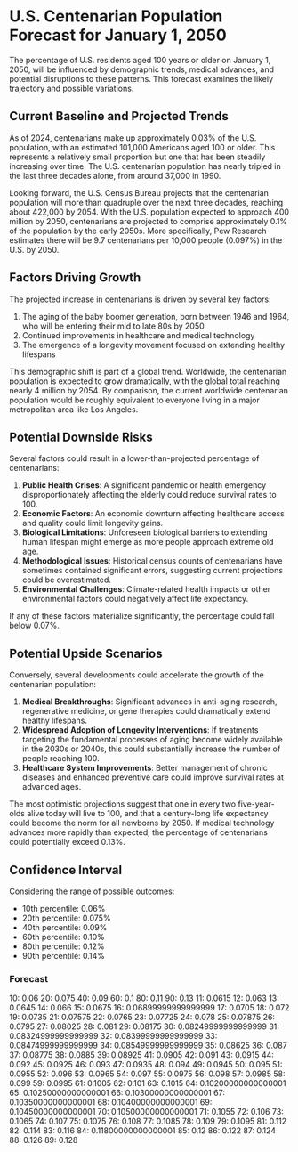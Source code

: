 # U.S. Centenarian Population Forecast for January 1, 2050

The percentage of U.S. residents aged 100 years or older on January 1, 2050, will be influenced by demographic trends, medical advances, and potential disruptions to these patterns. This forecast examines the likely trajectory and possible variations.

## Current Baseline and Projected Trends

As of 2024, centenarians make up approximately 0.03% of the U.S. population, with an estimated 101,000 Americans aged 100 or older. This represents a relatively small proportion but one that has been steadily increasing over time. The U.S. centenarian population has nearly tripled in the last three decades alone, from around 37,000 in 1990.

Looking forward, the U.S. Census Bureau projects that the centenarian population will more than quadruple over the next three decades, reaching about 422,000 by 2054. With the U.S. population expected to approach 400 million by 2050, centenarians are projected to comprise approximately 0.1% of the population by the early 2050s. More specifically, Pew Research estimates there will be 9.7 centenarians per 10,000 people (0.097%) in the U.S. by 2050.

## Factors Driving Growth

The projected increase in centenarians is driven by several key factors:

1. The aging of the baby boomer generation, born between 1946 and 1964, who will be entering their mid to late 80s by 2050
2. Continued improvements in healthcare and medical technology
3. The emergence of a longevity movement focused on extending healthy lifespans

This demographic shift is part of a global trend. Worldwide, the centenarian population is expected to grow dramatically, with the global total reaching nearly 4 million by 2054. By comparison, the current worldwide centenarian population would be roughly equivalent to everyone living in a major metropolitan area like Los Angeles.

## Potential Downside Risks

Several factors could result in a lower-than-projected percentage of centenarians:

1. **Public Health Crises**: A significant pandemic or health emergency disproportionately affecting the elderly could reduce survival rates to 100.
2. **Economic Factors**: An economic downturn affecting healthcare access and quality could limit longevity gains.
3. **Biological Limitations**: Unforeseen biological barriers to extending human lifespan might emerge as more people approach extreme old age.
4. **Methodological Issues**: Historical census counts of centenarians have sometimes contained significant errors, suggesting current projections could be overestimated.
5. **Environmental Challenges**: Climate-related health impacts or other environmental factors could negatively affect life expectancy.

If any of these factors materialize significantly, the percentage could fall below 0.07%.

## Potential Upside Scenarios

Conversely, several developments could accelerate the growth of the centenarian population:

1. **Medical Breakthroughs**: Significant advances in anti-aging research, regenerative medicine, or gene therapies could dramatically extend healthy lifespans.
2. **Widespread Adoption of Longevity Interventions**: If treatments targeting the fundamental processes of aging become widely available in the 2030s or 2040s, this could substantially increase the number of people reaching 100.
3. **Healthcare System Improvements**: Better management of chronic diseases and enhanced preventive care could improve survival rates at advanced ages.

The most optimistic projections suggest that one in every two five-year-olds alive today will live to 100, and that a century-long life expectancy could become the norm for all newborns by 2050. If medical technology advances more rapidly than expected, the percentage of centenarians could potentially exceed 0.13%.

## Confidence Interval

Considering the range of possible outcomes:

- 10th percentile: 0.06%
- 20th percentile: 0.075%
- 40th percentile: 0.09%
- 60th percentile: 0.10% 
- 80th percentile: 0.12%
- 90th percentile: 0.14%

### Forecast

10: 0.06
20: 0.075
40: 0.09
60: 0.1
80: 0.11
90: 0.13
11: 0.0615
12: 0.063
13: 0.0645
14: 0.066
15: 0.0675
16: 0.06899999999999999
17: 0.0705
18: 0.072
19: 0.0735
21: 0.07575
22: 0.0765
23: 0.07725
24: 0.078
25: 0.07875
26: 0.0795
27: 0.08025
28: 0.081
29: 0.08175
30: 0.08249999999999999
31: 0.08324999999999999
32: 0.08399999999999999
33: 0.08474999999999999
34: 0.08549999999999999
35: 0.08625
36: 0.087
37: 0.08775
38: 0.0885
39: 0.08925
41: 0.0905
42: 0.091
43: 0.0915
44: 0.092
45: 0.0925
46: 0.093
47: 0.0935
48: 0.094
49: 0.0945
50: 0.095
51: 0.0955
52: 0.096
53: 0.0965
54: 0.097
55: 0.0975
56: 0.098
57: 0.0985
58: 0.099
59: 0.0995
61: 0.1005
62: 0.101
63: 0.1015
64: 0.10200000000000001
65: 0.10250000000000001
66: 0.10300000000000001
67: 0.10350000000000001
68: 0.10400000000000001
69: 0.10450000000000001
70: 0.10500000000000001
71: 0.1055
72: 0.106
73: 0.1065
74: 0.107
75: 0.1075
76: 0.108
77: 0.1085
78: 0.109
79: 0.1095
81: 0.112
82: 0.114
83: 0.116
84: 0.11800000000000001
85: 0.12
86: 0.122
87: 0.124
88: 0.126
89: 0.128